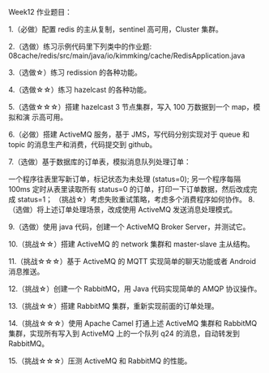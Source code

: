 Week12 作业题目：

1.（必做）配置 redis 的主从复制，sentinel 高可用，Cluster 集群。

2.（选做）练习示例代码里下列类中的作业题:
08cache/redis/src/main/java/io/kimmking/cache/RedisApplication.java

3.（选做☆）练习 redission 的各种功能。

4.（选做☆☆）练习 hazelcast 的各种功能。

5.（选做☆☆☆）搭建 hazelcast 3 节点集群，写入 100 万数据到一个 map，模拟和演 示高可用。

6.（必做）搭建 ActiveMQ 服务，基于 JMS，写代码分别实现对于 queue 和 topic 的消息生产和消费，代码提交到 github。

7.（选做）基于数据库的订单表，模拟消息队列处理订单：

一个程序往表里写新订单，标记状态为未处理 (status=0);
另一个程序每隔 100ms 定时从表里读取所有 status=0 的订单，打印一下订单数据，然后改成完成 status=1；
（挑战☆）考虑失败重试策略，考虑多个消费程序如何协作。
8.（选做）将上述订单处理场景，改成使用 ActiveMQ 发送消息处理模式。

9.（选做）使用 java 代码，创建一个 ActiveMQ Broker Server，并测试它。

10.（挑战☆☆）搭建 ActiveMQ 的 network 集群和 master-slave 主从结构。

11.（挑战☆☆☆）基于 ActiveMQ 的 MQTT 实现简单的聊天功能或者 Android 消息推送。

12.（挑战☆）创建一个 RabbitMQ，用 Java 代码实现简单的 AMQP 协议操作。

13.（挑战☆☆）搭建 RabbitMQ 集群，重新实现前面的订单处理。

14.（挑战☆☆☆）使用 Apache Camel 打通上述 ActiveMQ 集群和 RabbitMQ 集群，实现所有写入到 ActiveMQ 上的一个队列 q24 的消息，自动转发到 RabbitMQ。

15.（挑战☆☆☆）压测 ActiveMQ 和 RabbitMQ 的性能。
